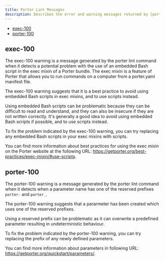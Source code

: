 ```yaml
---
title: Porter Lint Messages
description: Describes the error and warning messages returned by [porter Lint command](https://getporter.org/cli/porter_lint)
---
```


* [exec-100](#exec-100)
* [porter-100](#porter-100)


## exec-100
The exec-100 warning is a message generated by the porter lint command when it detects a potential problem with the use of an embedded Bash script in the exec mixin of a Porter bundle. The exec mixin is a feature of Porter that allows you to run commands on a computer from a porter.yaml manifest file.

The exec-100 warning suggests that it is a best practice to avoid using embedded Bash scripts in exec mixins, and to use scripts instead. 

Using embedded Bash scripts can be problematic because they can be difficult to read and understand, and they can also be insecure if they are not written correctly. It's generally a good idea to avoid using embedded Bash scripts if possible, and to use scripts instead.

To fix the problem indicated by the exec-100 warning, you can try replacing any embedded Bash scripts in your exec mixins with scripts.

You can find more information about best practices for using the exec mixin on the Porter website at the following URL: https://getporter.org/best-practices/exec-mixin/#use-scripts.


## porter-100
The porter-100 warning is a message generated by the porter lint command when it detects when a  parameter name has one of the reserved prefixes `porter-` and `porter_`.

The porter-100 warning suggests that a pararmeter has been created which uses one of the reserved prefixes.

Using a reserved prefix can be problematic as it can overwrite a predefined parameter resulting in undeterministic behaviour.

To fix the problem indicated by the porter-100 warning, you can try replacing the prefix of any newly defined parameters.

You can find more information about parameters in  following URL: https://getporter.org/quickstart/parameters/.
